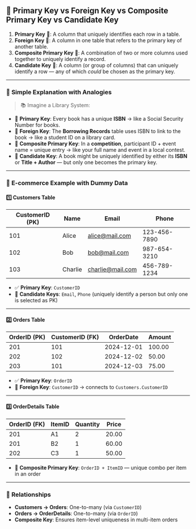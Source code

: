 ## 🔑 Primary Key vs Foreign Key vs Composite Primary Key vs Candidate Key
1. **Primary Key** 🔐: A column that uniquely identifies each row in a table.  
2. **Foreign Key** 🔗: A column in one table that refers to the primary key of another table.  
3. **Composite Primary Key** 🧩: A combination of two or more columns used together to uniquely identify a record.  
4. **Candidate Key** 🎯: A column (or group of columns) that can uniquely identify a row — any of which *could* be chosen as the primary key.

---

### 📖 **Simple Explanation with Analogies**

> 📚 Imagine a Library System:

- 📘 **Primary Key**: Every book has a unique **ISBN** → like a Social Security Number for books.
- 🔗 **Foreign Key**: The **Borrowing Records** table uses ISBN to link to the book → like a student ID on a library card.
- 🧩 **Composite Primary Key**: In a **competition**, participant ID + event name = unique entry → like your full name and event in a local contest.
- 🎯 **Candidate Key**: A book might be uniquely identified by either its **ISBN** or **Title + Author** — but only one becomes the primary key.

---

### 🧪 **E-commerce Example with Dummy Data**

#### 1️⃣ **Customers Table**

| CustomerID (PK) | Name    | Email            | Phone        |
|-----------------|---------|------------------|--------------|
| 101             | Alice   | alice@mail.com   | 123-456-7890 |
| 102             | Bob     | bob@mail.com     | 987-654-3210 |
| 103             | Charlie | charlie@mail.com | 456-789-1234 |

- ✅ **Primary Key**: `CustomerID`
- 🎯 **Candidate Keys**: `Email`, `Phone` (uniquely identify a person but only one is selected as PK)

---

#### 2️⃣ **Orders Table**

| OrderID (PK) | CustomerID (FK) | OrderDate   | Amount |
|--------------|------------------|-------------|--------|
| 201          | 101              | 2024-12-01  | 100.00 |
| 202          | 102              | 2024-12-02  | 50.00  |
| 203          | 101              | 2024-12-03  | 75.00  |

- ✅ **Primary Key**: `OrderID`
- 🔗 **Foreign Key**: `CustomerID` → connects to `Customers.CustomerID`

---

#### 3️⃣ **OrderDetails Table**

| OrderID (FK) | ItemID | Quantity | Price |
|--------------|--------|----------|-------|
| 201          | A1     | 2        | 20.00 |
| 201          | B2     | 1        | 60.00 |
| 202          | C3     | 1        | 50.00 |

- 🧩 **Composite Primary Key**: `OrderID + ItemID` — unique combo per item in an order

---

### 🔁 **Relationships**

- **Customers → Orders**: One-to-many (via `CustomerID`)
- **Orders → OrderDetails**: One-to-many (via `OrderID`)
- **Composite Key**: Ensures item-level uniqueness in multi-item orders
